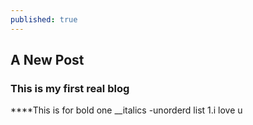 ```yaml
---
published: true
---
```

## A New Post

### This is my first real blog
****This is for bold one
__italics
-unorderd list
1.i love u
